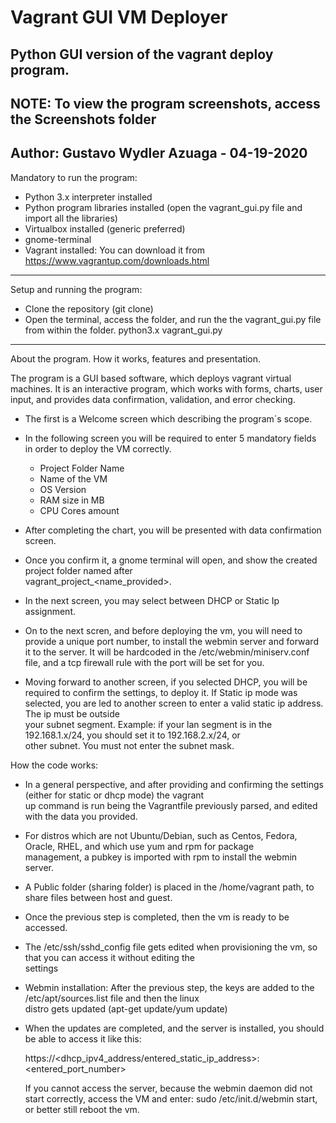 # Vagrant GUI VM Deployer
Python GUI version of the vagrant deploy program.
-----------------------------------------------------------------------------------------------------------------------

NOTE: To view the program screenshots, access the Screenshots folder
-----------------------------------------------------------------------------------------------------------------------

Author: Gustavo Wydler Azuaga - 04-19-2020
-----------------------------------------------------------------------------------------------------------------------

Mandatory to run the program:

  - Python 3.x interpreter installed
  - Python program libraries installed (open the vagrant_gui.py file and import all the libraries)
  - Virtualbox installed (generic preferred)
  - gnome-terminal
  - Vagrant installed: You can download it from https://www.vagrantup.com/downloads.html
-----------------------------------------------------------------------------------------------------------------------
Setup and running the program:

  - Clone the repository (git clone)
  - Open the terminal, access the folder, and run the the vagrant_gui.py file from within the folder. python3.x vagrant_gui.py
  
-----------------------------------------------------------------------------------------------------------------------
About the program. How it works, features and presentation.

The program is a GUI based software, which deploys vagrant virtual machines. 
It is an interactive program, which works with forms, charts, user input, and provides data confirmation, validation, and error checking.

  - The first is a Welcome screen which describing the program´s scope.
  - In the following screen you will be required to enter 5 mandatory fields in order to deploy the VM correctly.
  
      - Project Folder Name
      - Name of the VM
      - OS Version
      - RAM size in MB
      - CPU Cores amount
     
   - After completing the chart, you will be presented with data confirmation screen.
   
   - Once you confirm it, a gnome terminal will open, and show the created project folder named after      
     vagrant_project_<name_provided>.
     
   - In the next screen, you may select between DHCP or Static Ip assignment. 
   
   - On to the next scren, and before deploying the vm, you will need to provide a unique port number, to install the webmin 
     server and forward it to the server. It will be hardcoded in the /etc/webmin/miniserv.conf file, and a tcp firewall rule      with the port will be set for you.
     
   - Moving forward to another screen, if you selected DHCP, you will be required to confirm the settings, to deploy it. If        Static ip mode was selected, you are led to another screen to enter a valid static ip address. The ip must be outside  
     your subnet segment. Example: if your lan segment is in the 192.168.1.x/24, you should set it to 192.168.2.x/24, or   
     other subnet. You must not enter the subnet mask.
     
How the code works:    
   
   - In a general perspective, and after providing and confirming the settings (either for static or dhcp mode) the vagrant   
     up command is run being the Vagrantfile previously parsed, and edited with the data you provided. 
     
   - For distros which are not Ubuntu/Debian, such as Centos, Fedora, Oracle, RHEL, and which use yum and rpm for package    
     management, a pubkey is imported with rpm to install the webmin server. 
     
   - A Public folder (sharing folder) is placed in the /home/vagrant path, to share files between host and guest.
   
   - Once the previous step is completed, then the vm is ready to be accessed.
   
   - The /etc/ssh/sshd_config file gets edited when provisioning the vm, so that you can access it without editing the   
     settings
     
   - Webmin installation: After the previous step, the keys are added to the /etc/apt/sources.list file and then the linux   
     distro gets updated (apt-get update/yum update)
   
   - When the updates are completed, and the server is installed, you should be able to access it like this: 
     
     https://<dhcp_ipv4_address/entered_static_ip_address>:<entered_port_number>
     
     If you cannot access the server, because the webmin daemon did not start correctly, access the VM and enter:
     sudo /etc/init.d/webmin start, or better still reboot the vm.
     
 
